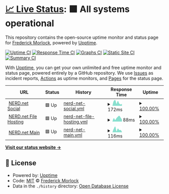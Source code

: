 # [📈 Live Status](https://status.nerd.net): <!--live status--> **🟩 All systems operational**

This repository contains the open-source uptime monitor and status page for [Frederick Morlock](https://freddy.us), powered by [Upptime](https://github.com/upptime/upptime).

[![Uptime CI](https://github.com/FrederickGeek8/uptime-nerd.net/workflows/Uptime%20CI/badge.svg)](https://github.com/FrederickGeek8/uptime-nerd.net/actions?query=workflow%3A%22Uptime+CI%22)
[![Response Time CI](https://github.com/FrederickGeek8/uptime-nerd.net/workflows/Response%20Time%20CI/badge.svg)](https://github.com/FrederickGeek8/uptime-nerd.net/actions?query=workflow%3A%22Response+Time+CI%22)
[![Graphs CI](https://github.com/FrederickGeek8/uptime-nerd.net/workflows/Graphs%20CI/badge.svg)](https://github.com/FrederickGeek8/uptime-nerd.net/actions?query=workflow%3A%22Graphs+CI%22)
[![Static Site CI](https://github.com/FrederickGeek8/uptime-nerd.net/workflows/Static%20Site%20CI/badge.svg)](https://github.com/FrederickGeek8/uptime-nerd.net/actions?query=workflow%3A%22Static+Site+CI%22)
[![Summary CI](https://github.com/FrederickGeek8/uptime-nerd.net/workflows/Summary%20CI/badge.svg)](https://github.com/FrederickGeek8/uptime-nerd.net/actions?query=workflow%3A%22Summary+CI%22)

With [Upptime](https://upptime.js.org), you can get your own unlimited and free uptime monitor and status page, powered entirely by a GitHub repository. We use [Issues](https://github.com/FrederickGeek8/uptime-nerd.net/issues) as incident reports, [Actions](https://github.com/FrederickGeek8/uptime-nerd.net/actions) as uptime monitors, and [Pages](https://status.nerd.net) for the status page.

<!--start: status pages-->
<!-- This summary is generated by Upptime (https://github.com/upptime/upptime) -->
<!-- Do not edit this manually, your changes will be overwritten -->
<!-- prettier-ignore -->
| URL | Status | History | Response Time | Uptime |
| --- | ------ | ------- | ------------- | ------ |
| <img alt="" src="https://icons.duckduckgo.com/ip3/social.nerd.net.ico" height="13"> [NERD.net Social](https://social.nerd.net) | 🟩 Up | [nerd-net-social.yml](https://github.com/FrederickGeek8/uptime-nerd.net/commits/HEAD/history/nerd-net-social.yml) | <details><summary><img alt="Response time graph" src="./graphs/nerd-net-social/response-time-week.png" height="20"> 172ms</summary><br><a href="https://status.nerd.net/history/nerd-net-social"><img alt="Response time 222" src="https://img.shields.io/endpoint?url=https%3A%2F%2Fraw.githubusercontent.com%2FFrederickGeek8%2Fuptime-nerd.net%2FHEAD%2Fapi%2Fnerd-net-social%2Fresponse-time.json"></a><br><a href="https://status.nerd.net/history/nerd-net-social"><img alt="24-hour response time 79" src="https://img.shields.io/endpoint?url=https%3A%2F%2Fraw.githubusercontent.com%2FFrederickGeek8%2Fuptime-nerd.net%2FHEAD%2Fapi%2Fnerd-net-social%2Fresponse-time-day.json"></a><br><a href="https://status.nerd.net/history/nerd-net-social"><img alt="7-day response time 172" src="https://img.shields.io/endpoint?url=https%3A%2F%2Fraw.githubusercontent.com%2FFrederickGeek8%2Fuptime-nerd.net%2FHEAD%2Fapi%2Fnerd-net-social%2Fresponse-time-week.json"></a><br><a href="https://status.nerd.net/history/nerd-net-social"><img alt="30-day response time 178" src="https://img.shields.io/endpoint?url=https%3A%2F%2Fraw.githubusercontent.com%2FFrederickGeek8%2Fuptime-nerd.net%2FHEAD%2Fapi%2Fnerd-net-social%2Fresponse-time-month.json"></a><br><a href="https://status.nerd.net/history/nerd-net-social"><img alt="1-year response time 222" src="https://img.shields.io/endpoint?url=https%3A%2F%2Fraw.githubusercontent.com%2FFrederickGeek8%2Fuptime-nerd.net%2FHEAD%2Fapi%2Fnerd-net-social%2Fresponse-time-year.json"></a></details> | <details><summary><a href="https://status.nerd.net/history/nerd-net-social">100.00%</a></summary><a href="https://status.nerd.net/history/nerd-net-social"><img alt="All-time uptime 99.97%" src="https://img.shields.io/endpoint?url=https%3A%2F%2Fraw.githubusercontent.com%2FFrederickGeek8%2Fuptime-nerd.net%2FHEAD%2Fapi%2Fnerd-net-social%2Fuptime.json"></a><br><a href="https://status.nerd.net/history/nerd-net-social"><img alt="24-hour uptime 100.00%" src="https://img.shields.io/endpoint?url=https%3A%2F%2Fraw.githubusercontent.com%2FFrederickGeek8%2Fuptime-nerd.net%2FHEAD%2Fapi%2Fnerd-net-social%2Fuptime-day.json"></a><br><a href="https://status.nerd.net/history/nerd-net-social"><img alt="7-day uptime 100.00%" src="https://img.shields.io/endpoint?url=https%3A%2F%2Fraw.githubusercontent.com%2FFrederickGeek8%2Fuptime-nerd.net%2FHEAD%2Fapi%2Fnerd-net-social%2Fuptime-week.json"></a><br><a href="https://status.nerd.net/history/nerd-net-social"><img alt="30-day uptime 100.00%" src="https://img.shields.io/endpoint?url=https%3A%2F%2Fraw.githubusercontent.com%2FFrederickGeek8%2Fuptime-nerd.net%2FHEAD%2Fapi%2Fnerd-net-social%2Fuptime-month.json"></a><br><a href="https://status.nerd.net/history/nerd-net-social"><img alt="1-year uptime 99.97%" src="https://img.shields.io/endpoint?url=https%3A%2F%2Fraw.githubusercontent.com%2FFrederickGeek8%2Fuptime-nerd.net%2FHEAD%2Fapi%2Fnerd-net-social%2Fuptime-year.json"></a></details>
| <img alt="" src="https://icons.duckduckgo.com/ip3/files.nerd.net.ico" height="13"> [NERD.net File Hosting](https://files.nerd.net/anchor.jpg) | 🟩 Up | [nerd-net-file-hosting.yml](https://github.com/FrederickGeek8/uptime-nerd.net/commits/HEAD/history/nerd-net-file-hosting.yml) | <details><summary><img alt="Response time graph" src="./graphs/nerd-net-file-hosting/response-time-week.png" height="20"> 88ms</summary><br><a href="https://status.nerd.net/history/nerd-net-file-hosting"><img alt="Response time 125" src="https://img.shields.io/endpoint?url=https%3A%2F%2Fraw.githubusercontent.com%2FFrederickGeek8%2Fuptime-nerd.net%2FHEAD%2Fapi%2Fnerd-net-file-hosting%2Fresponse-time.json"></a><br><a href="https://status.nerd.net/history/nerd-net-file-hosting"><img alt="24-hour response time 144" src="https://img.shields.io/endpoint?url=https%3A%2F%2Fraw.githubusercontent.com%2FFrederickGeek8%2Fuptime-nerd.net%2FHEAD%2Fapi%2Fnerd-net-file-hosting%2Fresponse-time-day.json"></a><br><a href="https://status.nerd.net/history/nerd-net-file-hosting"><img alt="7-day response time 88" src="https://img.shields.io/endpoint?url=https%3A%2F%2Fraw.githubusercontent.com%2FFrederickGeek8%2Fuptime-nerd.net%2FHEAD%2Fapi%2Fnerd-net-file-hosting%2Fresponse-time-week.json"></a><br><a href="https://status.nerd.net/history/nerd-net-file-hosting"><img alt="30-day response time 85" src="https://img.shields.io/endpoint?url=https%3A%2F%2Fraw.githubusercontent.com%2FFrederickGeek8%2Fuptime-nerd.net%2FHEAD%2Fapi%2Fnerd-net-file-hosting%2Fresponse-time-month.json"></a><br><a href="https://status.nerd.net/history/nerd-net-file-hosting"><img alt="1-year response time 125" src="https://img.shields.io/endpoint?url=https%3A%2F%2Fraw.githubusercontent.com%2FFrederickGeek8%2Fuptime-nerd.net%2FHEAD%2Fapi%2Fnerd-net-file-hosting%2Fresponse-time-year.json"></a></details> | <details><summary><a href="https://status.nerd.net/history/nerd-net-file-hosting">100.00%</a></summary><a href="https://status.nerd.net/history/nerd-net-file-hosting"><img alt="All-time uptime 99.98%" src="https://img.shields.io/endpoint?url=https%3A%2F%2Fraw.githubusercontent.com%2FFrederickGeek8%2Fuptime-nerd.net%2FHEAD%2Fapi%2Fnerd-net-file-hosting%2Fuptime.json"></a><br><a href="https://status.nerd.net/history/nerd-net-file-hosting"><img alt="24-hour uptime 100.00%" src="https://img.shields.io/endpoint?url=https%3A%2F%2Fraw.githubusercontent.com%2FFrederickGeek8%2Fuptime-nerd.net%2FHEAD%2Fapi%2Fnerd-net-file-hosting%2Fuptime-day.json"></a><br><a href="https://status.nerd.net/history/nerd-net-file-hosting"><img alt="7-day uptime 100.00%" src="https://img.shields.io/endpoint?url=https%3A%2F%2Fraw.githubusercontent.com%2FFrederickGeek8%2Fuptime-nerd.net%2FHEAD%2Fapi%2Fnerd-net-file-hosting%2Fuptime-week.json"></a><br><a href="https://status.nerd.net/history/nerd-net-file-hosting"><img alt="30-day uptime 100.00%" src="https://img.shields.io/endpoint?url=https%3A%2F%2Fraw.githubusercontent.com%2FFrederickGeek8%2Fuptime-nerd.net%2FHEAD%2Fapi%2Fnerd-net-file-hosting%2Fuptime-month.json"></a><br><a href="https://status.nerd.net/history/nerd-net-file-hosting"><img alt="1-year uptime 99.98%" src="https://img.shields.io/endpoint?url=https%3A%2F%2Fraw.githubusercontent.com%2FFrederickGeek8%2Fuptime-nerd.net%2FHEAD%2Fapi%2Fnerd-net-file-hosting%2Fuptime-year.json"></a></details>
| <img alt="" src="https://icons.duckduckgo.com/ip3/nerd.net.ico" height="13"> [NERD.net Main](https://nerd.net) | 🟩 Up | [nerd-net-main.yml](https://github.com/FrederickGeek8/uptime-nerd.net/commits/HEAD/history/nerd-net-main.yml) | <details><summary><img alt="Response time graph" src="./graphs/nerd-net-main/response-time-week.png" height="20"> 116ms</summary><br><a href="https://status.nerd.net/history/nerd-net-main"><img alt="Response time 126" src="https://img.shields.io/endpoint?url=https%3A%2F%2Fraw.githubusercontent.com%2FFrederickGeek8%2Fuptime-nerd.net%2FHEAD%2Fapi%2Fnerd-net-main%2Fresponse-time.json"></a><br><a href="https://status.nerd.net/history/nerd-net-main"><img alt="24-hour response time 107" src="https://img.shields.io/endpoint?url=https%3A%2F%2Fraw.githubusercontent.com%2FFrederickGeek8%2Fuptime-nerd.net%2FHEAD%2Fapi%2Fnerd-net-main%2Fresponse-time-day.json"></a><br><a href="https://status.nerd.net/history/nerd-net-main"><img alt="7-day response time 116" src="https://img.shields.io/endpoint?url=https%3A%2F%2Fraw.githubusercontent.com%2FFrederickGeek8%2Fuptime-nerd.net%2FHEAD%2Fapi%2Fnerd-net-main%2Fresponse-time-week.json"></a><br><a href="https://status.nerd.net/history/nerd-net-main"><img alt="30-day response time 103" src="https://img.shields.io/endpoint?url=https%3A%2F%2Fraw.githubusercontent.com%2FFrederickGeek8%2Fuptime-nerd.net%2FHEAD%2Fapi%2Fnerd-net-main%2Fresponse-time-month.json"></a><br><a href="https://status.nerd.net/history/nerd-net-main"><img alt="1-year response time 126" src="https://img.shields.io/endpoint?url=https%3A%2F%2Fraw.githubusercontent.com%2FFrederickGeek8%2Fuptime-nerd.net%2FHEAD%2Fapi%2Fnerd-net-main%2Fresponse-time-year.json"></a></details> | <details><summary><a href="https://status.nerd.net/history/nerd-net-main">100.00%</a></summary><a href="https://status.nerd.net/history/nerd-net-main"><img alt="All-time uptime 99.98%" src="https://img.shields.io/endpoint?url=https%3A%2F%2Fraw.githubusercontent.com%2FFrederickGeek8%2Fuptime-nerd.net%2FHEAD%2Fapi%2Fnerd-net-main%2Fuptime.json"></a><br><a href="https://status.nerd.net/history/nerd-net-main"><img alt="24-hour uptime 100.00%" src="https://img.shields.io/endpoint?url=https%3A%2F%2Fraw.githubusercontent.com%2FFrederickGeek8%2Fuptime-nerd.net%2FHEAD%2Fapi%2Fnerd-net-main%2Fuptime-day.json"></a><br><a href="https://status.nerd.net/history/nerd-net-main"><img alt="7-day uptime 100.00%" src="https://img.shields.io/endpoint?url=https%3A%2F%2Fraw.githubusercontent.com%2FFrederickGeek8%2Fuptime-nerd.net%2FHEAD%2Fapi%2Fnerd-net-main%2Fuptime-week.json"></a><br><a href="https://status.nerd.net/history/nerd-net-main"><img alt="30-day uptime 100.00%" src="https://img.shields.io/endpoint?url=https%3A%2F%2Fraw.githubusercontent.com%2FFrederickGeek8%2Fuptime-nerd.net%2FHEAD%2Fapi%2Fnerd-net-main%2Fuptime-month.json"></a><br><a href="https://status.nerd.net/history/nerd-net-main"><img alt="1-year uptime 99.98%" src="https://img.shields.io/endpoint?url=https%3A%2F%2Fraw.githubusercontent.com%2FFrederickGeek8%2Fuptime-nerd.net%2FHEAD%2Fapi%2Fnerd-net-main%2Fuptime-year.json"></a></details>

<!--end: status pages-->

[**Visit our status website →**](https://status.nerd.net)

## 📄 License

- Powered by: [Upptime](https://github.com/upptime/upptime)
- Code: [MIT](./LICENSE) © [Frederick Morlock](https://freddy.us)
- Data in the `./history` directory: [Open Database License](https://opendatacommons.org/licenses/odbl/1-0/)
